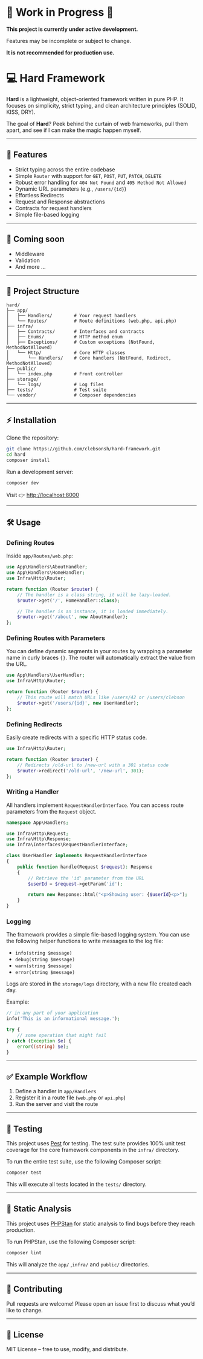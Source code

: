 # 🚧 Work in Progress 🚧

**This project is currently under active development.**

Features may be incomplete or subject to change.

**It is not recommended for production use.**

# 💻 Hard Framework

**Hard** is a lightweight, object-oriented framework written in pure PHP.
It focuses on simplicity, strict typing, and clean architecture principles (SOLID, KISS, DRY).

The goal of **Hard**? Peek behind the curtain of web frameworks, pull them apart, and see if I can make the magic happen
myself.

---

## 🚀 Features

* Strict typing across the entire codebase
* Simple `Router` with support for `GET`, `POST`, `PUT`, `PATCH`, `DELETE`
* Robust error handling for `404 Not Found` and `405 Method Not Allowed`
* Dynamic URL parameters (e.g., `/users/{id}`)
* Effortless Redirects
* Request and Response abstractions
* Contracts for request handlers
* Simple file-based logging

---

## 🔮 Coming soon

* Middleware
* Validation
* And more ...

---

## 📂 Project Structure

```
hard/
├── app/
│   ├── Handlers/        # Your request handlers
│   └── Routes/          # Route definitions (web.php, api.php)
├── infra/
│   ├── Contracts/       # Interfaces and contracts
│   ├── Enums/           # HTTP method enum
│   ├── Exceptions/      # Custom exceptions (NotFound, MethodNotAllowed)
│   └── Http/            # Core HTTP classes
│       └── Handlers/    # Core handlers (NotFound, Redirect, MethodNotAllowed)
├── public/
│   └── index.php        # Front controller
├── storage/
│   └── logs/            # Log files
├── tests/               # Test suite
└── vendor/              # Composer dependencies
```

---

## ⚡ Installation

Clone the repository:

```bash
git clone https://github.com/clebsonsh/hard-framework.git
cd hard
composer install
```

Run a development server:

```bash
composer dev
```

Visit 👉 [http://localhost:8000](http://localhost:8000)

---

## 🛠 Usage

### Defining Routes

Inside `app/Routes/web.php`:

```php
use App\Handlers\AboutHandler;
use App\Handlers\HomeHandler;
use Infra\Http\Router;

return function (Router $router) {
    // The handler is a class string, it will be lazy-loaded.
    $router->get('/', HomeHandler::class);

    // The handler is an instance, it is loaded immediately.
    $router->get('/about', new AboutHandler);
};
```

### Defining Routes with Parameters

You can define dynamic segments in your routes by wrapping a parameter name in curly braces `{}`. The router will
automatically extract the value from the URL.

```php
use App\Handlers\UserHandler;
use Infra\Http\Router;

return function (Router $router) {
    // This route will match URLs like /users/42 or /users/clebson
    $router->get('/users/{id}', new UserHandler);
};
```

### Defining Redirects

Easily create redirects with a specific HTTP status code.

```php
use Infra\Http\Router;

return function (Router $router) {
    // Redirects /old-url to /new-url with a 301 status code
    $router->redirect('/old-url', '/new-url', 301);
};
```

### Writing a Handler

All handlers implement `RequestHandlerInterface`. You can access route parameters from the `Request` object.

```php
namespace App\Handlers;

use Infra\Http\Request;
use Infra\Http\Response;
use Infra\Interfaces\RequestHandlerInterface;

class UserHandler implements RequestHandlerInterface
{
    public function handle(Request $request): Response
    {
        // Retrieve the 'id' parameter from the URL
        $userId = $request->getParam('id');

        return new Response::html("<p>Showing user: {$userId}<p>");
    }
}
```

### Logging

The framework provides a simple file-based logging system. You can use the following helper functions to write messages to the log file:

* `info(string $message)`
* `debug(string $message)`
* `warn(string $message)`
* `error(string $message)`

Logs are stored in the `storage/logs` directory, with a new file created each day.

Example:
```php
// in any part of your application
info('This is an informational message.');

try {
    // some operation that might fail
} catch (Exception $e) {
    error((string) $e);
}
```

---

## ✅ Example Workflow

1. Define a handler in `app/Handlers`
2. Register it in a route file (`web.php` or `api.php`)
3. Run the server and visit the route

---

## 🧪 Testing

This project uses [Pest](https://pestphp.com/) for testing. The test suite provides 100% unit test coverage for the core
framework components in the `infra/` directory.

To run the entire test suite, use the following Composer script:

```bash
composer test
```

This will execute all tests located in the `tests/` directory.

---

## 🔬 Static Analysis

This project uses [PHPStan](https://phpstan.org/) for static analysis to find bugs before they reach production.

To run PHPStan, use the following Composer script:

```bash
composer lint
```

This will analyze the `app/` ,`infra/` and `public/` directories.

---

## 🤝 Contributing

Pull requests are welcome!
Please open an issue first to discuss what you’d like to change.

---

## 📜 License

MIT License – free to use, modify, and distribute.
